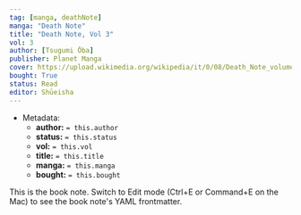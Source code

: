 ```yaml
---
tag: [manga, deathNote]
manga: "Death Note"
title: "Death Note, Vol 3"
vol: 3
author: [Tsugumi Ōba]
publisher: Planet Manga
cover: https://upload.wikimedia.org/wikipedia/it/0/08/Death_Note_volume_01.jpg
bought: True
status: Read
editor: Shūeisha
---
```



- Metadata:
	- **author:** `= this.author`
	- **status:** `= this.status`
	- **vol:** `= this.vol`
	- **title:** `= this.title`
	- **manga:** `= this.manga`
	- **bought:** `= this.bought`

This is the book note. Switch to Edit mode (Ctrl+E or Command+E on the Mac) to see the book note's YAML frontmatter.